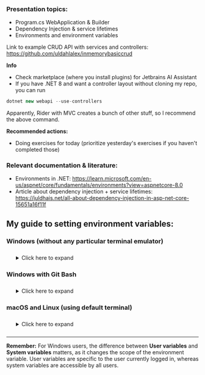 ### Presentation topics:
- Program.cs WebApplication & Builder
- Dependency Injection & service lifetimes
- Environments and environment variables

Link to example CRUD API with services and controllers: https://github.com/uldahlalex/inmemorybasiccrud


**Info**
- Check marketplace (where you install plugins) for Jetbrains AI Assistant
- If you have .NET 8 and want a controller layout without cloning my repo, you can run 

```c#
dotnet new webapi --use-controllers
```

Apparently, Rider with MVC creates a bunch of other stuff, so I recommend the above command.

**Recommended actions:**
- Doing exercises for today (prioritize yesterday's exercises if you haven't completed those)

### Relevant documentation & literature:
- Environments in .NET: https://learn.microsoft.com/en-us/aspnet/core/fundamentals/environments?view=aspnetcore-8.0
- Article about dependency injection + service lifetimes: https://juldhais.net/all-about-dependency-injection-in-asp-net-core-15651a16f11f





## My guide to setting environment variables:


### Windows (without any particular terminal emulator)
<details  style="margin: 25px;">
  <summary>Click here to expand</summary>

1. Right-click the **Computer** icon on your desktop or in File Explorer.
2. Click **Properties**.
3. Click **Advanced system settings**.
4. Click **Environment Variables**.
5. Under **User variables** or **System variables**, click **New**.
6. For **Variable name**, enter your environment variable name.
7. For **Variable value**, enter the value of the environment variable.
8. Click **OK** to close all dialog boxes.
</details>



### Windows with Git Bash

<details  style="margin: 25px;">
  <summary>Click here to expand</summary>

1. Open a bash session and paste the following command and press enter:
(check if you have the file .bash_profile in the user directory. If not, just make one. Remember the little dot in the beginning of the file name).

```bash
echo 'export VARNAME="value"' >> ~/.bash_profile
```
Then restart your terminal (and optionally check the content of the .bash_profile file, to see if you have your variable here).

2. Now close down your terminal, open a new terminal, and to confirm the variable is present by writing the following command:
```bash
echo $VARNAME
```
And getting the value you set.

</details>


### macOS and Linux (using default terminal)

<details  style="margin: 25px;">
  <summary>Click here to expand</summary>

1. Open a terminal.
2. For temporary environment variables, enter `export VARNAME="value"`, replacing `VARNAME` with your environment variable name and `value` with the value of the environment variable. This will only set the variable for the duration of the current session.
3. For permanent environment variables, you need to edit either the `.bashrc` file (or `.zshrc` if using Z shell) in your home directory or the `/etc/environment` file and add `export VARNAME="value"` at the end of the file.

After setting the environment variables, you can access them in C# using `System.Environment.GetEnvironmentVariable("VARNAME")`, where "VARNAME" is the name of your environment variable.

</details>



---

**Remember:** For Windows users, the difference between **User variables** and **System variables** matters, as it changes the scope of the environment variable. User variables are specific to the user currently logged in, whereas system variables are accessible by all users.
